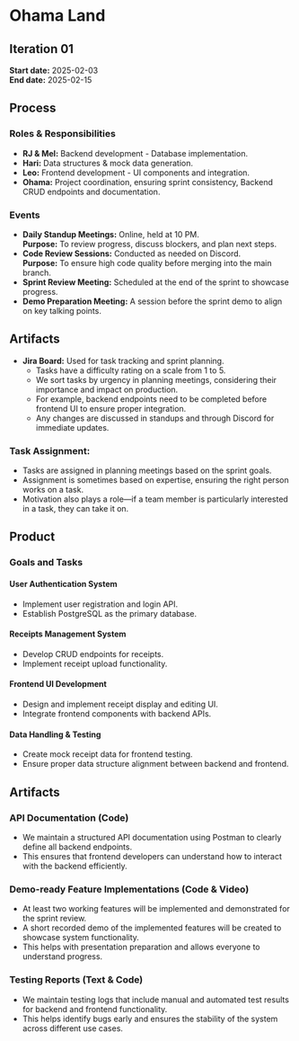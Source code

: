 # Ohama Land

## Iteration 01

**Start date:** 2025-02-03  
**End date:** 2025-02-15  

## Process

### Roles & Responsibilities
- **RJ & Mel:** Backend development - Database implementation.
- **Hari:** Data structures & mock data generation.
- **Leo:** Frontend development - UI components and integration.
- **Ohama:** Project coordination, ensuring sprint consistency, Backend CRUD endpoints and documentation.

### Events
- **Daily Standup Meetings:** Online, held at 10 PM.  
  **Purpose:** To review progress, discuss blockers, and plan next steps.
- **Code Review Sessions:** Conducted as needed on Discord.  
  **Purpose:** To ensure high code quality before merging into the main branch.
- **Sprint Review Meeting:** Scheduled at the end of the sprint to showcase progress.
- **Demo Preparation Meeting:** A session before the sprint demo to align on key talking points.

## Artifacts

- **Jira Board:** Used for task tracking and sprint planning.
  - Tasks have a difficulty rating on a scale from 1 to 5.
  - We sort tasks by urgency in planning meetings, considering their importance and impact on production.
  - For example, backend endpoints need to be completed before frontend UI to ensure proper integration.
  - Any changes are discussed in standups and through Discord for immediate updates.

### Task Assignment:
- Tasks are assigned in planning meetings based on the sprint goals.
- Assignment is sometimes based on expertise, ensuring the right person works on a task.
- Motivation also plays a role—if a team member is particularly interested in a task, they can take it on.

## Product

### Goals and Tasks
#### **User Authentication System**
- Implement user registration and login API.
- Establish PostgreSQL as the primary database.

#### **Receipts Management System**
- Develop CRUD endpoints for receipts.
- Implement receipt upload functionality.

#### **Frontend UI Development**
- Design and implement receipt display and editing UI.
- Integrate frontend components with backend APIs.

#### **Data Handling & Testing**
- Create mock receipt data for frontend testing.
- Ensure proper data structure alignment between backend and frontend.

## Artifacts

### **API Documentation (Code)**
- We maintain a structured API documentation using Postman to clearly define all backend endpoints.
- This ensures that frontend developers can understand how to interact with the backend efficiently.

### **Demo-ready Feature Implementations (Code & Video)**
- At least two working features will be implemented and demonstrated for the sprint review.
- A short recorded demo of the implemented features will be created to showcase system functionality.
- This helps with presentation preparation and allows everyone to understand progress.

### **Testing Reports (Text & Code)**
- We maintain testing logs that include manual and automated test results for backend and frontend functionality.
- This helps identify bugs early and ensures the stability of the system across different use cases.
